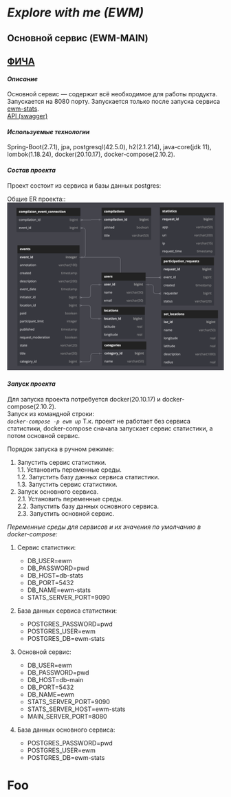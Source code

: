 # _Explore with me (EWM)_
## Основной сервис (EWM-MAIN)
## [ФИЧА](#foo)
#### _Описание_
Основной сервис — содержит всё необходимое для работы продукта.  
Запускается на 8080 порту.
Запускается только после запуска сервиса [ewm-stats](./../ewm-stats/README.md).  
[API (swagger)](./ewm-main-service-spec.json)

#### _Используемые технологии_

Spring-Boot(2.7.1), jpa, postgresql(42.5.0), h2(2.1.214), java-core(jdk 11), lombok(1.18.24),
docker(20.10.17), docker-compose(2.10.2).

#### _Состав проекта_

Проект состоит из сервиса и базы данных postgres:

Общие ER проекта::
![ER](./../misc/ER/ER.png)

#### _Запуск проекта_

Для запуска проекта потребуется docker(20.10.17) и docker-compose(2.10.2).  
Запуск из командной строки:  
_`docker-compose -p ewm up`_
Т.к. проект не работает без сервиса статистики, docker-compose сначала запускает
сервис статистики, а потом основной сервис.

Порядок запуска в ручном режиме:
1. Запустить сервис статистики.  
   1.1. Установить переменные среды.  
   1.2. Запустить базу данных сервиса статистики.  
   1.3. Запустить сервис статистики.
2. Запуск основного сервиса.  
   2.1. Установить переменные среды.  
   2.2. Запустить базу данных основного сервиса.  
   2.3. Запустить основной сервис.

_Переменные среды для сервисов и их значения по
умолчанию в docker-compose:_
1. Сервис статистики:
    - DB_USER=ewm
    - DB_PASSWORD=pwd
    - DB_HOST=db-stats
    - DB_PORT=5432
    - DB_NAME=ewm-stats
    - STATS_SERVER_PORT=9090

2. База данных сервиса статистики:
    - POSTGRES_PASSWORD=pwd
    - POSTGRES_USER=ewm
    - POSTGRES_DB=ewm-stats

3. Основной сервис:
    - DB_USER=ewm
    - DB_PASSWORD=pwd
    - DB_HOST=db-main
    - DB_PORT=5432
    - DB_NAME=ewm
    - STATS_SERVER_PORT=9090
    - STATS_SERVER_HOST=ewm-stats
    - MAIN_SERVER_PORT=8080

4. База данных основного сервиса:
    - POSTGRES_PASSWORD=pwd
    - POSTGRES_USER=ewm
    - POSTGRES_DB=ewm-stats


# Foo